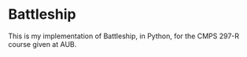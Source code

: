 # Battleship
This is my implementation of Battleship, in Python, for the CMPS 297-R course given at AUB.
